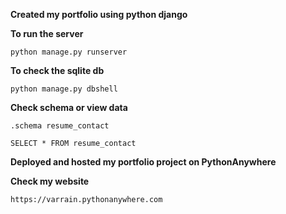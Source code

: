 **Created my portfolio using python django**

**To run the server**
```
python manage.py runserver

```

**To check the sqlite db**

```
python manage.py dbshell
```

**Check schema or view data**

```
.schema resume_contact
```

```
SELECT * FROM resume_contact
```
**Deployed and hosted my portfolio project on PythonAnywhere**

**Check my website**

```
https://varrain.pythonanywhere.com

```


